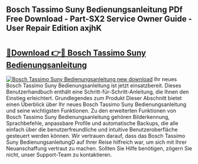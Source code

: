 ## Bosch Tassimo Suny Bedienungsanleitung PDf Free Download - Part-SX2 Service Owner Guide - User Repair Edition axjhK

# <h2><a href="http://df61q07.blite.top/?on=Bosch+Tassimo+Suny+Bedienungsanleitung">🔗Download 👉🔴 Bosch Tassimo Suny Bedienungsanleitung</a></h2>

[![Bosch Tassimo Suny Bedienungsanleitung new download](https://i.imgur.com/lujVjoI.png)](http://df61q07.blite.top/?on=Bosch+Tassimo+Suny+Bedienungsanleitung)
Ihr neues Bosch Tassimo Suny Bedienungsanleitung ist jetzt einsatzbereit. Dieses Benutzerhandbuch enthält eine Schritt-für-Schritt-Anleitung, die Ihnen den Einstieg erleichtert. Grundlegendes zum Produkt Dieser Abschnitt bietet einen Überblick über Ihr neues Bosch Tassimo Suny Bedienungsanleitung und seine wichtigsten Funktionen. Zu den erweiterten Funktionen von Bosch Tassimo Suny Bedienungsanleitung gehören Bilderkennung, Sprachbefehle, anpassbare Profile und automatische Backups, die alle einfach über die benutzerfreundliche und intuitive Benutzeroberfläche gesteuert werden können. Wir vertrauen darauf, dass das Bosch Tassimo Suny BedienungsanleitungD auf Ihrer Reise hilfreich war, um sich mit Ihrer Neuanschaffung vertraut zu machen. Sollten Sie Hilfe benötigen, zögern Sie nicht, unser Support-Team zu kontaktieren.
